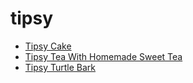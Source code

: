 # tipsy

 * [Tipsy Cake](index/t/tipsy-cake-103211.json)
 * [Tipsy Tea With Homemade Sweet Tea](index/t/tipsy-tea-with-homemade-sweet-tea-359322.json)
 * [Tipsy Turtle Bark](index/t/tipsy-turtle-bark-233205.json)
